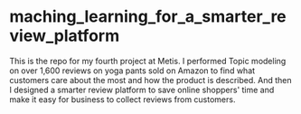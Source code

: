 # maching_learning_for_a_smarter_review_platform
This is the repo for my fourth project at Metis. I performed Topic modeling on over 1,600 reviews on yoga pants sold on Amazon to find what customers care about the most and how the product is described.
And then I designed a smarter review platform to save online shoppers' time and make it easy for business to collect reviews from customers.
